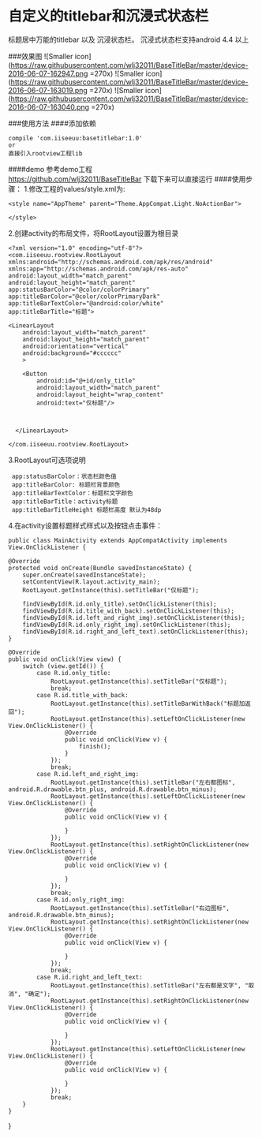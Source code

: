 # 自定义的titlebar和沉浸式状态栏
标题居中万能的titlebar 以及 沉浸状态栏。
沉浸式状态栏支持android 4.4 以上

###效果图
![Smaller icon](https://raw.githubusercontent.com/wlj32011/BaseTitleBar/master/device-2016-06-07-162947.png =270x)
![Smaller icon](https://raw.githubusercontent.com/wlj32011/BaseTitleBar/master/device-2016-06-07-163019.png =270x)
![Smaller icon](https://raw.githubusercontent.com/wlj32011/BaseTitleBar/master/device-2016-06-07-163040.png =270x)

###使用方法
####添加依赖
	
	compile 'com.iiseeuu:basetitlebar:1.0'
	or
	直接引入rootview工程lib
	
####demo
	参考demo工程	
	https://github.com/wlj32011/BaseTitleBar 下载下来可以直接运行
####使用步骤：
1.修改工程的values/style.xml为:
	
    <style name="AppTheme" parent="Theme.AppCompat.Light.NoActionBar">

    </style>
2.创建activity的布局文件，将RootLayout设置为根目录

	<?xml version="1.0" encoding="utf-8"?>
	<com.iiseeuu.rootview.RootLayout
    xmlns:android="http://schemas.android.com/apk/res/android"
    xmlns:app="http://schemas.android.com/apk/res-auto"
    android:layout_width="match_parent"
    android:layout_height="match_parent"
    app:statusBarColor="@color/colorPrimary"
    app:titleBarColor="@color/colorPrimaryDark"
    app:titleBarTextColor="@android:color/white"
    app:titleBarTitle="标题">

    <LinearLayout
        android:layout_width="match_parent"
        android:layout_height="match_parent"
        android:orientation="vertical"
        android:background="#cccccc"
        >

        <Button
            android:id="@+id/only_title"
            android:layout_width="match_parent"
            android:layout_height="wrap_content"
            android:text="仅标题"/>

        

      </LinearLayout>

	</com.iiseeuu.rootview.RootLayout>


3.RootLayout可选项说明
	
	 app:statusBarColor：状态栏颜色值
	 app:titleBarColor: 标题栏背景颜色
	 app:titleBarTextColor：标题栏文字颜色
	 app:titleBarTitle：activity标题
	 app:titleBarTitleHeight 标题栏高度 默认为48dp

4.在activity设置标题样式样式以及按钮点击事件：

	public class MainActivity extends AppCompatActivity implements View.OnClickListener {

    @Override
    protected void onCreate(Bundle savedInstanceState) {
        super.onCreate(savedInstanceState);
        setContentView(R.layout.activity_main);
        RootLayout.getInstance(this).setTitleBar("仅标题");

        findViewById(R.id.only_title).setOnClickListener(this);
        findViewById(R.id.title_with_back).setOnClickListener(this);
        findViewById(R.id.left_and_right_img).setOnClickListener(this);
        findViewById(R.id.only_right_img).setOnClickListener(this);
        findViewById(R.id.right_and_left_text).setOnClickListener(this);
    }

    @Override
    public void onClick(View view) {
        switch (view.getId()) {
            case R.id.only_title:
                RootLayout.getInstance(this).setTitleBar("仅标题");
                break;
            case R.id.title_with_back:
                RootLayout.getInstance(this).setTitleBarWithBack("标题加返回");
                RootLayout.getInstance(this).setLeftOnClickListener(new View.OnClickListener() {
                    @Override
                    public void onClick(View v) {
                        finish();
                    }
                });
                break;
            case R.id.left_and_right_img:
                RootLayout.getInstance(this).setTitleBar("左右都图标", android.R.drawable.btn_plus, android.R.drawable.btn_minus);
                RootLayout.getInstance(this).setLeftOnClickListener(new View.OnClickListener() {
                    @Override
                    public void onClick(View v) {

                    }
                });
                RootLayout.getInstance(this).setRightOnClickListener(new View.OnClickListener() {
                    @Override
                    public void onClick(View v) {

                    }
                });
                break;
            case R.id.only_right_img:
                RootLayout.getInstance(this).setTitleBar("右边图标", android.R.drawable.btn_minus);
                RootLayout.getInstance(this).setRightOnClickListener(new View.OnClickListener() {
                    @Override
                    public void onClick(View v) {

                    }
                });
                break;
            case R.id.right_and_left_text:
                RootLayout.getInstance(this).setTitleBar("左右都是文字", "取消", "确定");
                RootLayout.getInstance(this).setRightOnClickListener(new View.OnClickListener() {
                    @Override
                    public void onClick(View v) {

                    }
                });
                RootLayout.getInstance(this).setLeftOnClickListener(new View.OnClickListener() {
                    @Override
                    public void onClick(View v) {

                    }
                });
                break;
        }
    }


}









